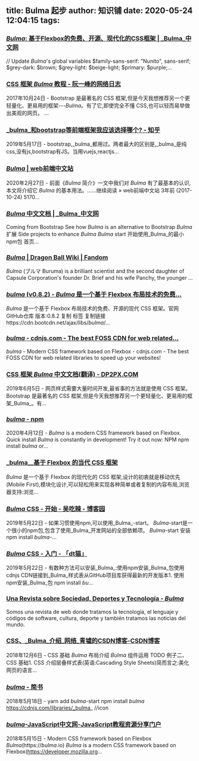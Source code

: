 title: Bulma 起步
author: 知识铺
date: 2020-05-24 12:04:15
tags:
---
 
### [_Bulma_: 基于Flexbox的免费、开源、现代化的CSS框架 | _Bulma_中文网](https://zshipu.com/t?url=https://bulma.zcopy.site/)

 // Update _Bulma_'s global variables $family-sans-serif: "Nunito", sans-serif; $grey-dark: $brown; $grey-light: $beige-light; $primary: $purple;...

### [CSS 框架 _Bulma_ 教程 - 阮一峰的网络日志](https://zshipu.com/t?url=http://www.ruanyifeng.com/blog/2017/10/bulma.html)

 2017年10月24日 - Bootstrap 是最著名的 CSS 框架,但是今天我想推荐另一个更轻量化、更易用的框架---_Bulma_。有了它,即使完全不懂 CSS,也可以轻而易举做出美观的网页。 ...

### [_bulma_和bootstrap等前端框架我应该选择哪个? - 知乎](https://zshipu.com/t?url=https://www.zhihu.com/question/265026551)

 2019年5月17日 - bootstrap,_bulma_都用过。两者最大的区别是,_bulma_是纯css,没有js,bootstrap有JS。当用vuejs,reactjs…

### [_Bulma_ | web前端中文站](https://zshipu.com/t?url=http://www.lisa33xiaoq.net/tag/bulma)

 2020年2月27日 - 前面《_Bulma_ 简介》一文中我们对 _Bulma_ 有了最基本的认识,本文将介绍它 _Bulma_ 的基本用法。……继续阅读 » web前端中文站 3年前 (2017-10-24) 5170...

<style>.c-group-top{margin-bottom:0!important;padding:10px 10px 11px;border-top:1px solid #E3E3E3;border-left:1px solid #E3E3E3;border-right:1px solid #E3E3E3}.c-group-middle{margin-bottom:0!important;padding:0 10px 8px;border-left:1px solid #E3E3E3;border-right:1px solid #E3E3E3}.c-group-bottom{padding:0 10px 10px;border-left:1px solid #E3E3E3;border-right:1px solid #E3E3E3;border-bottom:1px solid #E3E3E3}.c-group-title{margin-bottom:5px;font-size:16px}.c-group{width:516px!important}</style> <style>.c-group-top{margin-bottom:0!important;padding:10px 10px 11px;border-top:1px solid #E3E3E3;border-left:1px solid #E3E3E3;border-right:1px solid #E3E3E3}.c-group-middle{margin-bottom:0!important;padding:0 10px 8px;border-left:1px solid #E3E3E3;border-right:1px solid #E3E3E3}.c-group-bottom{padding:0 10px 10px;border-left:1px solid #E3E3E3;border-right:1px solid #E3E3E3;border-bottom:1px solid #E3E3E3}.c-group-title{margin-bottom:5px;font-size:16px}.c-group{width:516px!important}</style>

### [_Bulma_ 中文文档 | _Bulma_中文网](https://zshipu.com/t?url=http://bulma.comptechs.cn/documentation/)

 Coming from Bootstrap See how _Bulma_ is an alternative to Bootstrap _Bulma_ 扩展 Side projects to enhance _Bulma_ _Bulma_ start 开始使用_Bulma_的最小npm包 首页...

### [_Bulma_ | Dragon Ball Wiki | Fandom](https://zshipu.com/t?url=http://dragonball.wikia.com/wiki/Bulma)

 _Bulma_ (ブルマ Buruma) is a brilliant scientist and the second daughter of Capsule Corporation's founder Dr. Brief and his wife Panchy, the younger ...

### [_bulma_ (v0.8.2) - _Bulma_ 是一个基于 Flexbox 布局技术的免费...](https://zshipu.com/t?url=https://www.bootcdn.cn/bulma/)

 _Bulma_ 是一个基于 Flexbox 布局技术的免费、开源的现代 CSS 框架。官网 GitHub仓库 版本:0.8.2 复制 标签 复制链接https://cdn.bootcdn.net/ajax/libs/_bulma_/...

<style>.c-group-top{margin-bottom:0!important;padding:10px 10px 11px;border-top:1px solid #E3E3E3;border-left:1px solid #E3E3E3;border-right:1px solid #E3E3E3}.c-group-middle{margin-bottom:0!important;padding:0 10px 8px;border-left:1px solid #E3E3E3;border-right:1px solid #E3E3E3}.c-group-bottom{padding:0 10px 10px;border-left:1px solid #E3E3E3;border-right:1px solid #E3E3E3;border-bottom:1px solid #E3E3E3}.c-group-title{margin-bottom:5px;font-size:16px}.c-group{width:516px!important}</style>

### [_bulma_ - cdnjs.com - The best FOSS CDN for web related...](https://zshipu.com/t?url=https://cdnjs.com/libraries/bulma)

 _bulma_ - Modern CSS framework based on Flexbox - cdnjs.com - The best FOSS CDN for web related libraries to speed up your websites!

### [CSS 框架 _Bulma_ 中文文档(翻译) - DP2PX.COM](https://zshipu.com/t?url=https://dp2px.com/2019/06/05/bulma/)

 2019年6月5日 - 网页样式需要大量时间开发,最省事的方法就是使用 CSS 框架。Bootstrap 是最著名的 CSS 框架,但是今天我想推荐另一个更轻量化、更易用的框架_Bulma_。有...

### [_bulma_ - npm](https://zshipu.com/t?url=https://www.npmjs.com/package/bulma)

 2020年4月12日 - _Bulma_ is a modern CSS framework based on Flexbox. Quick install _Bulma_ is constantly in development! Try it out now: NPM npm install _bulma_ or...

### [_bulma__基于 Flexbox 的当代 CSS 框架](https://zshipu.com/t?url=http://www.fly63.com/nav/62)

 _Bulma_ 是一个基于 Flexbox 的现代化的 CSS 框架,设计的初衷就是移动优先(Mobile First),模块化设计,可以轻松用来实现各种简单或者复制的内容布局,浏览器支持:浏览...

### [_Bulma_ CSS - 开始 - 吴吃辣 - 博客园](https://zshipu.com/t?url=https://www.cnblogs.com/jinbuqi/p/10904028.html)

 2019年5月22日 - 如果习惯使用npm,可以使用_Bulma_-start。 _Bulma_-start是一个很小的npm包,包含了使用_Bulma_开发网站的全部依赖项。 _Bulma_-start 安装 npm install _bulma_-...

### [_Bulma_ CSS - 入门 - 「dt猫」](https://zshipu.com/t?url=http://www.luyixian.cn/news_show_72134.aspx)

 2019年5月22日 - 有数种方法可以安装_Bulma_:使用npm安装_Bulma_包使用cdnjs CDN链接到_Bulma_样式表从GitHub项目库获得最新的开发版本1\. 使用npm安装_Bulma_包 npm install _bu_...

### [Una Revista sobre Sociedad, Deportes y Tecnología - _Bulma_](https://zshipu.com/t?url=http://bulma.net/)

 Somos una revista de web donde tratamos la tecnología, el lenguaje y códigos de software, cultura, deporte y también tratamos las noticias del mundo.

### [CSS、_Bulma_介绍_网络_青墟的CSDN博客-CSDN博客](https://zshipu.com/t?url=https://blog.csdn.net/weixin_43675566/article/details/84843207)

 2018年12月6日 - CSS 基础 _Bulma_ 布局介绍 _Bulma_ 组件运用 TODO 例子二、CSS 基础1\. CSS 介绍层叠样式表(英语:Cascading Style Sheets)简而言之:美化网页的语言...

### [_bulma_ - 简书](https://zshipu.com/t?url=https://www.jianshu.com/p/90ecee13ee22)

 2018年5月18日 - yarn add _bulma_-start npm install _bulma_ https://cdnjs.com/libraries/_bulma_ //icon

### [_bulma_-JavaScript中文网-JavaScript教程资源分享门户](https://zshipu.com/t?url=http://www.javascriptcn.com/read-32258.html)

 2018年5月15日 - Modern CSS framework based on Flexbox _Bulma_(https://_bulma_.io) _Bulma_ is a modern CSS framework based on Flexbox(https://developer.mozilla.org...